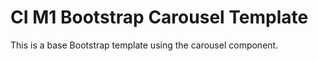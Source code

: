 # CI M1 Bootstrap Carousel Template

This is a base Bootstrap template using the carousel component.


